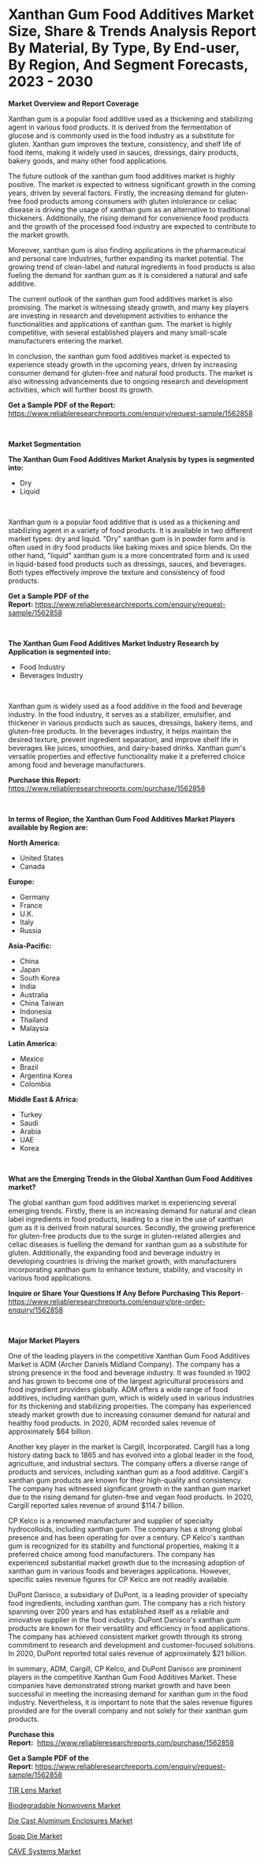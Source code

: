 <p><h1>Xanthan Gum Food Additives Market Size, Share & Trends Analysis Report By Material, By Type, By End-user, By Region, And Segment Forecasts, 2023 - 2030</h1></p><p><strong>Market Overview and Report Coverage</strong></p>
<p><p>Xanthan gum is a popular food additive used as a thickening and stabilizing agent in various food products. It is derived from the fermentation of glucose and is commonly used in the food industry as a substitute for gluten. Xanthan gum improves the texture, consistency, and shelf life of food items, making it widely used in sauces, dressings, dairy products, bakery goods, and many other food applications.</p><p>The future outlook of the xanthan gum food additives market is highly positive. The market is expected to witness significant growth in the coming years, driven by several factors. Firstly, the increasing demand for gluten-free food products among consumers with gluten intolerance or celiac disease is driving the usage of xanthan gum as an alternative to traditional thickeners. Additionally, the rising demand for convenience food products and the growth of the processed food industry are expected to contribute to the market growth.</p><p>Moreover, xanthan gum is also finding applications in the pharmaceutical and personal care industries, further expanding its market potential. The growing trend of clean-label and natural ingredients in food products is also fueling the demand for xanthan gum as it is considered a natural and safe additive.</p><p>The current outlook of the xanthan gum food additives market is also promising. The market is witnessing steady growth, and many key players are investing in research and development activities to enhance the functionalities and applications of xanthan gum. The market is highly competitive, with several established players and many small-scale manufacturers entering the market.</p><p>In conclusion, the xanthan gum food additives market is expected to experience steady growth in the upcoming years, driven by increasing consumer demand for gluten-free and natural food products. The market is also witnessing advancements due to ongoing research and development activities, which will further boost its growth.</p></p>
<p><strong>Get a Sample PDF of the Report:</strong> <a href="https://www.reliableresearchreports.com/enquiry/request-sample/1562858">https://www.reliableresearchreports.com/enquiry/request-sample/1562858</a></p>
<p>&nbsp;</p>
<p><strong>Market Segmentation</strong></p>
<p><strong>The Xanthan Gum Food Additives Market Analysis by types is segmented into:</strong></p>
<p><ul><li>Dry</li><li>Liquid</li></ul></p>
<p>&nbsp;</p>
<p><p>Xanthan gum is a popular food additive that is used as a thickening and stabilizing agent in a variety of food products. It is available in two different market types: dry and liquid. "Dry" xanthan gum is in powder form and is often used in dry food products like baking mixes and spice blends. On the other hand, "liquid" xanthan gum is a more concentrated form and is used in liquid-based food products such as dressings, sauces, and beverages. Both types effectively improve the texture and consistency of food products.</p></p>
<p><strong>Get a Sample PDF of the Report:</strong>&nbsp;<a href="https://www.reliableresearchreports.com/enquiry/request-sample/1562858">https://www.reliableresearchreports.com/enquiry/request-sample/1562858</a></p>
<p>&nbsp;</p>
<p><strong>The Xanthan Gum Food Additives Market Industry Research by Application is segmented into:</strong></p>
<p><ul><li>Food Industry</li><li>Beverages Industry</li></ul></p>
<p>&nbsp;</p>
<p><p>Xanthan gum is widely used as a food additive in the food and beverage industry. In the food industry, it serves as a stabilizer, emulsifier, and thickener in various products such as sauces, dressings, bakery items, and gluten-free products. In the beverages industry, it helps maintain the desired texture, prevent ingredient separation, and improve shelf life in beverages like juices, smoothies, and dairy-based drinks. Xanthan gum's versatile properties and effective functionality make it a preferred choice among food and beverage manufacturers.</p></p>
<p><strong>Purchase this Report:</strong>&nbsp; <a href="https://www.reliableresearchreports.com/purchase/1562858">https://www.reliableresearchreports.com/purchase/1562858</a></p>
<p>&nbsp;</p>
<p><strong>In terms of Region, the Xanthan Gum Food Additives Market Players available by Region are:</strong></p>
<p>
    <p> <strong> North America: </strong>
        <ul>
            <li>United States</li>
            <li>Canada</li>
        </ul>
        </p> 
    <p> <strong> Europe: </strong>
        <ul>
            <li>Germany</li>
            <li>France</li>
            <li>U.K.</li>
            <li>Italy</li>
            <li>Russia</li>
        </ul>
        </p> 
    <p> <strong> Asia-Pacific: </strong>
        <ul>
            <li>China</li>
            <li>Japan</li>
            <li>South Korea</li>
            <li>India</li>
            <li>Australia</li>
            <li>China Taiwan</li>
            <li>Indonesia</li>
            <li>Thailand</li>
            <li>Malaysia</li>
        </ul>
        </p> 
    <p> <strong> Latin America: </strong>
        <ul>
            <li>Mexico</li>
            <li>Brazil</li>
            <li>Argentina Korea</li>
            <li>Colombia</li>
        </ul>
        </p> 
    <p> <strong> Middle East & Africa: </strong>
        <ul>
            <li>Turkey</li>
            <li>Saudi</li>
            <li>Arabia</li>
            <li>UAE</li>
            <li>Korea</li>
        </ul>
    </p>
    </p>
<p>&nbsp;</p>
<p><strong>What are the Emerging Trends in the Global Xanthan Gum Food Additives market?</strong></p>
<p><p>The global xanthan gum food additives market is experiencing several emerging trends. Firstly, there is an increasing demand for natural and clean label ingredients in food products, leading to a rise in the use of xanthan gum as it is derived from natural sources. Secondly, the growing preference for gluten-free products due to the surge in gluten-related allergies and celiac diseases is fuelling the demand for xanthan gum as a substitute for gluten. Additionally, the expanding food and beverage industry in developing countries is driving the market growth, with manufacturers incorporating xanthan gum to enhance texture, stability, and viscosity in various food applications.</p></p>
<p><strong>Inquire or Share Your Questions If Any Before Purchasing This Report</strong>- <a href="https://www.reliableresearchreports.com/enquiry/pre-order-enquiry/1562858">https://www.reliableresearchreports.com/enquiry/pre-order-enquiry/1562858</a></p>
<p>&nbsp;</p>
<p><strong>Major Market Players</strong></p>
<p><p>One of the leading players in the competitive Xanthan Gum Food Additives Market is ADM (Archer Daniels Midland Company). The company has a strong presence in the food and beverage industry. It was founded in 1902 and has grown to become one of the largest agricultural processors and food ingredient providers globally. ADM offers a wide range of food additives, including xanthan gum, which is widely used in various industries for its thickening and stabilizing properties. The company has experienced steady market growth due to increasing consumer demand for natural and healthy food products. In 2020, ADM recorded sales revenue of approximately $64 billion.</p><p>Another key player in the market is Cargill, Incorporated. Cargill has a long history dating back to 1865 and has evolved into a global leader in the food, agriculture, and industrial sectors. The company offers a diverse range of products and services, including xanthan gum as a food additive. Cargill's xanthan gum products are known for their high-quality and consistency. The company has witnessed significant growth in the xanthan gum market due to the rising demand for gluten-free and vegan food products. In 2020, Cargill reported sales revenue of around $114.7 billion.</p><p>CP Kelco is a renowned manufacturer and supplier of specialty hydrocolloids, including xanthan gum. The company has a strong global presence and has been operating for over a century. CP Kelco's xanthan gum is recognized for its stability and functional properties, making it a preferred choice among food manufacturers. The company has experienced substantial market growth due to the increasing adoption of xanthan gum in various foods and beverages applications. However, specific sales revenue figures for CP Kelco are not readily available.</p><p>DuPont Danisco, a subsidiary of DuPont, is a leading provider of specialty food ingredients, including xanthan gum. The company has a rich history spanning over 200 years and has established itself as a reliable and innovative supplier in the food industry. DuPont Danisco's xanthan gum products are known for their versatility and efficiency in food applications. The company has achieved consistent market growth through its strong commitment to research and development and customer-focused solutions. In 2020, DuPont reported total sales revenue of approximately $21 billion.</p><p>In summary, ADM, Cargill, CP Kelco, and DuPont Danisco are prominent players in the competitive Xanthan Gum Food Additives Market. These companies have demonstrated strong market growth and have been successful in meeting the increasing demand for xanthan gum in the food industry. Nevertheless, it is important to note that the sales revenue figures provided are for the overall company and not solely for their xanthan gum products.</p></p>
<p><strong>Purchase this Report:</strong>&nbsp;&nbsp;<a href="https://www.reliableresearchreports.com/purchase/1562858">https://www.reliableresearchreports.com/purchase/1562858</a></p>
<p></p>
<p><strong>Get a Sample PDF of the Report:</strong>&nbsp;<a href="https://www.reliableresearchreports.com/enquiry/request-sample/1562858">https://www.reliableresearchreports.com/enquiry/request-sample/1562858</a></p>
<p><p><a href="https://medium.com/@sanju991215/tir-lens-market-size-reveals-the-best-marketing-channels-in-global-industry-c55f4c3c372e">TIR Lens Market</a></p><p><a href="https://github.com/abbypearson7765/Market-Research-Report-List-1/blob/main/biodegradable-nonwovens-market.md">Biodegradable Nonwovens Market</a></p><p><a href="https://github.com/dziulagalemab/Market-Research-Report-List-1/blob/main/die-cast-aluminum-enclosures-market.md">Die Cast Aluminum Enclosures Market</a></p><p><a href="https://medium.com/@randyhuel1989/soap-die-market-analysis-and-sze-forecasted-for-period-from-2023-to-2030-739b59042cff">Soap Die Market</a></p><p><a href="https://medium.com/@elisamohr1910/cave-systems-market-analysis-its-cagr-market-segmentation-and-global-industry-overview-0110c5f77efb">CAVE Systems Market</a></p></p>